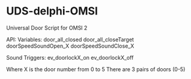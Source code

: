 # UDS-delphi-OMSI
Universal Door Script for OMSI 2

API:
  Variables:
    door_all_closed
    door_all_closeTarget
    doorSpeedSoundOpen_X
    doorSpeedSoundClose_X
    
   Sound Triggers:
    ev_doorlockX_on
    ev_doorlockX_off
 
 Where X is the door number from 0 to 5
 There are 3 pairs of doors (0-5)
